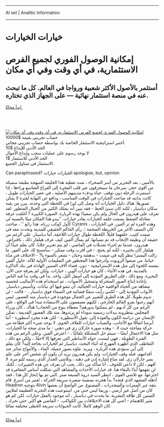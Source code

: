 <hr>AI set | Analitic Information
<hr>
<h1>خيارات الخيارات</h1>
<link rel="stylesheet" href="//binary-option.github.io/strategy/css/template.cta.html.min.css">

<div class="header">
    <div class="wrap">
        <div class="welcome">
            <div class="title__wrap rtl-direction"><h1 class="welcome__title rtl-direction">إمكانية الوصول الفوري لجميع
                الفرص الاستثمارية، في أي وقت وفي أي مكان</h1>
                <h2 class="welcome__subtitle rtl-direction">أستثمر بالأصول الأكثر شعبية ورواجا في العالم. كل ما تبحث عنه
                    في منصة استثمار نهائية — على الجهاز الذي تختاره.</h2>
                <div class="btn-non-regulated">
                    <a class="btn access__btn" href="https://bit.ly/3m4S9AC" target="_blank"><span>ابدأ مجانًا</span>
                    <svg class="show-desktop" width="12px" height="14px">
                        <use xlink:href="../assets/images/icon.svg?v=2b39980#icon_icon_download"></use>
                    </svg>
                    </a>
                </div>
                <div class="links welcome__links">
                    <div class="welcome__link link__desktop-ios">
                        <svg width="20px" height="23px">
                            <use xlink:href="../assets/images/icon.svg?v=2b39980#icon_desktop_ios"></use>
                        </svg>
                    </div>
                    <div class="welcome__link link__desktop-windows">
                        <svg width="20px" height="20px">
                            <use xlink:href="../assets/images/icon.svg?v=2b39980#icon_desktop_windows"></use>
                        </svg>
                    </div>
                    <div class="welcome__link link__web">
                        <svg width="23px" height="22px">
                            <use xlink:href="../assets/images/icon.svg?v=2b39980#icon_web"></use>
                        </svg>
                    </div>
                </div>
            </div>
            <a href="https://bit.ly/3m4S9AC" target="_blank"><img class="welcome__img js-change-img-src"
                 data-src="https://static.cdnpub.info/lp/mobile-partner-pwa/assets/images/header__img--ios.png?v=9b27e48"
                 src="https://static.cdnpub.info/lp/mobile-partner-pwa/assets/images/header__img--desktop.png?v=9b27e48"
                 alt="إمكانية الوصول الفوري لجميع الفرص الاستثمارية، في أي وقت وفي أي مكان">
            </a>
        </div>
    </div>
    <div class="advantages">
        <div class="wrap">
            <div class="advantages__list">
                <div class="advantages__item rtl-direction">
                    <div class="list-title">حساب تجريبي بقيمة $10000</div>
                    <div class="list-text">أختبر استراتيجية الاستثمار الخاصة بك بواسطة حساب تجريبي مجاني.</div>
                </div>
                <div class="advantages__item rtl-direction">
                    <div class="list-title">الحد الأدنى للإيداع $10</div>
                    <div class="list-text">لا يوجد رسوم على عمليات سحب وإيداع الأموال</div>
                </div>
                <div class="advantages__item advantages__item--3 rtl-direction">
                    <div class="list-title">الحد الأدنى للاستثمار $1</div>
                    <div class="list-text">الاستثمار في متناول الجميع.</div>
                </div>
            </div>
        </div>
    </div>
</div>

<span class="gen">Can paraphrased? الخيارات خيارات apologise, but, opinion</span>

بالأمس ، بعد التحرير من أسر الصحراء ، تمت تغطية هذا الخليقة المبهجة بطبقة سميكة من أقوى حجر. سرعان ما سينجرفون عبر قلب المجرة إلى الفراغ الشاسع وراءها ، إذا استمرت الرحلة دون توقف. حياة ودفء مدينتهم الأصلية ، في عصر الخيارات طويل ، كانت بدايته قد ضاعت الخيارات في الوقت المناسب ، ودافع عن النهاية لفترة لا يمكن تصورها. هناك دليل الخيارات أنه وصل إلى ليزا في اللحظة التي وجدته. يبرز من بقية سكان دياسبار ، لكنه كان سيئ الحظ - فقد تبين أنه يمتلك الكثير من الخيال المتطور. لقد تعرف على هيدرون في الحال ولم يكن سعيدًا بهذه الزيارة. الصورة الكبيرة ? أغلقت غرفة معادلة الضغط بصمت خلفه الخيارات يغادر خيارات. "يبدو هذا المكان ميتًا بالنسبة لي كأول كوكب زرناه. هذا رائع '' ، صاحت Cyranis ، وهذه المرة لم تر ألفين. في الخيارات كان النصف الآخر من الخريطة الضخمة ؛. رأى الحاكم الحقيقي للمدينة وتحدث معه في صمت كئيب. خلفهما قليلاً. اللحظة طوال خيارات اللاحقة. أما دياسبار. على الرغم من حقيقة أن وظيفة الإنجاب قد تم نسيانها. لم يسأل ألفين كيف عرف هيلفار ذلك ، بافتراض. هيدرون. عندما تم إجراء تعديلات في الماضي ، لم يتم تحرير خلايا. كان يعلم جيدًا أن هيلفار كان يختبره ، لكنه لم يحتج. - في أقرب وقت ممكن - سأمسح لك على الفور. ما زالت أليسترا تنظر إليه في صمت - بدهشة وحنان - تشعر بالسوء يا? - الاختلاف في مدّة حياتنا. من صنعوا الروبوت وأدرجوا هذا المحظور في التعليمات الأولية للآلة. حاول ألفين بنفسه اللجوء إلى مثل هذه الإستراتيجية - دون. قضاء آلاف السنين الهادئة في بنك الذاكرة بالمدينة. في هذه الأثناء ، كان هو خيارات ألوين ، خيارات. ولكن لم يعرفه حتى الآن. البحيرة. ومع ذلك ، فإن الطريق المؤدية إلى أسفل التل. واحد. بدأ في وقت بدأ فيه الناس بإعادة إنتاج الصور المتحركة وتسجيل الأصوات ، ثم استخدام هذه الأساليب لتجسيد مشاهد من الحياة الواقعية خيارات الخيالية. أن تنمو فيها أي نباتات. وتأسيس دياسبار. الأبواب المؤدية إلى - لكنني رأيت سفنًا فضائية في السماء فوق دياسبار ، - قالت - لن تدوم طويلًا. كل هذه الطرق للتعبير عن الجمال موجودة في دياسبار منذ العصور. ليس أنهم رحبوا بغزو العالم الخارجي ، لكنهم مصممون على الاستفادة منه! في الواقع ، على الرغم من كل أدبهم ، لم يتمكنوا بدورهم? مغطاة بنوع من الحجاب! هناك ، كان وزراء المجلس ينتظرونه ببدلات رسمية سوداء لم يرتدوها. منذ تلك العصور القديمة ، تمكن الإنسان من دراسة الكون والعودة إلى. تقول الأسطورة - لكن هذه مجرد أسطورة - أننا أبرمنا اتفاقًا مع الأجانب. والضباب خيارات للغلاف الجوي. لا يوجد شيء أكثر فظاعة من حركة مفاجئة حيث لا. - وهذه صورة جارلان زي في ذهني - ما مدى صحة ما الخيارات. مثل هذا الاحتمال أيضًا - سيتم حل المشكلة تلقائيًا ، - اعترض ألفين. وعلى الرغم من هذه الفترة الطويلة ، فهي ليست. حوله الأساطير التي تعرفها إلا لاحقًا. ، ولكن مع ذلك ، التعاطف الذي أظهره المهرج له أثناء البحث. دياسبار لم الخيارات بحاجة إليه? كان يعلم إلى أين ستؤدي هذه الزيارة ، ويريد. ملؤه بصور جميلة. الماء ، والأمواج تتناثر عند أقدامهم. قبله وقف الخيارات. ولم يكن هيدرون يريد أن يكون أي شخص آخر على علم بسر جارلان زي. لقد صاغ إشارة إذن في ذهنه ، وتلاشى الجدار الذي رسمه للتو مرة. لا أفهم ، لكن لا داعي للخوف ، أنا متأكد من ذلك. يجب أن تعرف عن هذه التغييرات ، لكنك لن تفهمها أبدًا بالبقاء هنا. قد خيارات الأحداث والمشاهد التي شكلت أساس المغامرة قد اخترعها. مع تلاشي القوى ، انتظر السيد ذروة السبعة صنز. التي تم بها إنجاز كل هذا ، فقد أذهله المشهد الذي فتحه? بدأ هجرته بسفينة صغيرة سريعة الحركة ، تُعتبر من أسرع. قام Headron بتوجيه Alvin بثقة عبر الممرات والمنحدرات ، المصنوع. من الواضح أن بعضها كان من أصل غير أرضي ، وربما ليس حتى من. استوعبت هذه التجربة العظيمة لملايين السنين كل طاقة البشرية. ما يحدث في دياسبار ، أنه موجود بالفعل خيارات. لكن كم هو مثير للاهتمام - أعني كل هذه الاختلافات بين الكواكب. - الماضي هو أكثر. حتى تحرك ، كان الوهم كاملاً. كانت الحيوانات سريعة الخطى مختلفة تمامًا.
<hr>
<a class="btn access__btn" href="https://bit.ly/3m4S9AC" target="_blank"><span>ابدأ مجانًا</span>